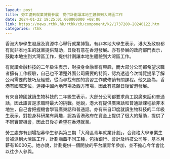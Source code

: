 ```yaml
---
layout: post
title: 勞工處到就業博覽參展　提供計劃讓本地生體驗到大灣區工作
date: 2024-01-22 19:25:01.000000000 +08:00
link: https://news.rthk.hk/rthk/ch/component/k2/1737280-20240122.htm
categories: rthk
---
```


香港大學學生發展及資源中心舉行就業博覽。有非本地大學生表示，港大及政府都有就非本地生的就業提供幫助，日後有意在香港發展。亦有參展的政府部門表示，鼓勵本地生到大灣區工作，提供計劃讓本地生體驗到大灣區工作。

有就讀金融科技的二年級生表示，對投身金融業有興趣，而大部分公司都希望求職者擁有工作經驗，自己也不清楚外面公司需要的特質，認為透過今次博覽提早了解公司需要的技巧及經驗，從而尋找有關的實習工作或修讀有關課程。他又認為，香港有國際定位，連接中國內地市場及西方市場，因此有意願日後留港發展。

有來自韓國就讀生物科技的二年級生表示，大部分公司都要求員工說廣東話和普通話，因此語言是求職時最大的挑戰。她說，港大有提供廣東話和普通話課程給非本地生，自己會把握機會學習廣東話和普通話。亦有來自印度就讀生物科技的二年級生表示，對投身科研業有興趣，認為香港政府在資金上提供了很大的幫助，提供了不同實習機會，因此日後亦希望在香港就業。

勞工處亦有到場招募學生參與第三期「大灣區青年就業計劃」，合資格大學畢業生會被派到大灣區工作，計劃涵蓋不同工種，包括銀行、會計及科技公司等，基本月薪有18000元。她亦說，計劃提供一個開放的平台讓青年參加，並不擔心今年會比以往少人參與。
